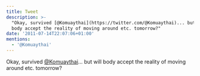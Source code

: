 ```yaml
---
title: Tweet
description: >-
  "Okay, survived [@Komuaythai](https://twitter.com/@Komuaythai)... but will
  body accept the reality of moving around etc. tomorrow?"
date: '2011-07-14T22:07:06+01:00'
mentions:
  - '@Komuaythai'
---
```

Okay, survived [@Komuaythai](https://twitter.com/@Komuaythai)... but will body accept the reality of moving around etc. tomorrow?
